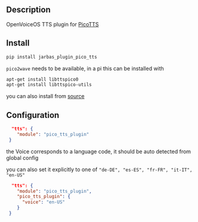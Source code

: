 ## Description

OpenVoiceOS TTS plugin for [PicoTTS](https://github.com/naggety/picotts)

## Install

```bash
pip install jarbas_plugin_pico_tts
```

`pico2wave` needs to be available, in a pi this can be installed with

```bash
apt-get install libttspico0
apt-get install libttspico-utils
```

you can also install from [source](https://github.com/naggety/picotts)


## Configuration


```json
  "tts": {
    "module": "pico_tts_plugin"
 }
```

the Voice corresponds to a language code, it should be auto detected from global config

you can also set it explicitly to one of `"de-DE", "es-ES", "fr-FR", "it-IT", "en-US"`


```json
  "tts": {
    "module": "pico_tts_plugin",
    "pico_tts_plugin": {
      "voice": "en-US"
    }
 }
```
